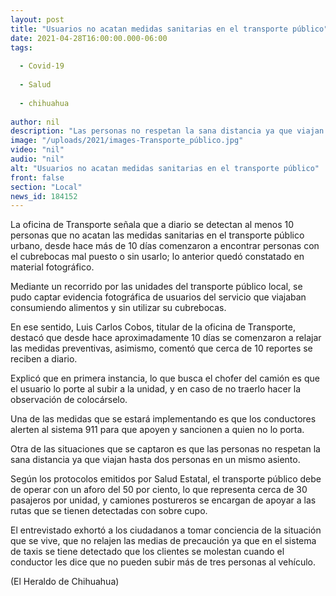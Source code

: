 ```yaml
---
layout: post
title: "Usuarios no acatan medidas sanitarias en el transporte público"
date: 2021-04-28T16:00:00.000-06:00
tags:
  
  - Covid-19
  
  - Salud
  
  - chihuahua
  
author: nil
description: "Las personas no respetan la sana distancia ya que viajan hasta dos personas en un mismo asiento"
image: "/uploads/2021/images-Transporte_público.jpg"
video: "nil"
audio: "nil"
alt: "Usuarios no acatan medidas sanitarias en el transporte público"
front: false
section: "Local"
news_id: 184152
---
```


La oficina de Transporte señala que a diario se detectan al menos 10 personas que no acatan las medidas sanitarias en el transporte público urbano, desde hace más de 10 días comenzaron a encontrar personas con el cubrebocas mal puesto o sin usarlo; lo anterior quedó constatado en material fotográfico.

Mediante un recorrido por las unidades del transporte público local, se pudo captar evidencia fotográfica de usuarios del servicio que viajaban consumiendo alimentos y sin utilizar su cubrebocas.

En ese sentido, Luis Carlos Cobos, titular de la oficina de Transporte, destacó que desde hace aproximadamente 10 días se comenzaron a relajar las medidas preventivas, asimismo, comentó que cerca de 10 reportes se reciben a diario.

Explicó que en primera instancia, lo que busca el chofer del camión es que el usuario lo porte al subir a la unidad, y en caso de no traerlo hacer la observación de colocárselo.

Una de las medidas que se estará implementando es que los conductores alerten al sistema 911 para que apoyen y sancionen a quien no lo porta.

Otra de las situaciones que se captaron es que las personas no respetan la sana distancia ya que viajan hasta dos personas en un mismo asiento.

Según los protocolos emitidos por Salud Estatal, el transporte público debe de operar con un aforo del 50 por ciento, lo que representa cerca de 30 pasajeros por unidad, y camiones postureros se encargan de apoyar a las rutas que se tienen detectadas con sobre cupo.

El entrevistado exhortó a los ciudadanos a tomar conciencia de la situación que se vive, que no relajen las medias de precaución ya que en el sistema de taxis se tiene detectado que los clientes se molestan cuando el conductor les dice que no pueden subir más de tres personas al vehículo.

(El Heraldo de Chihuahua)